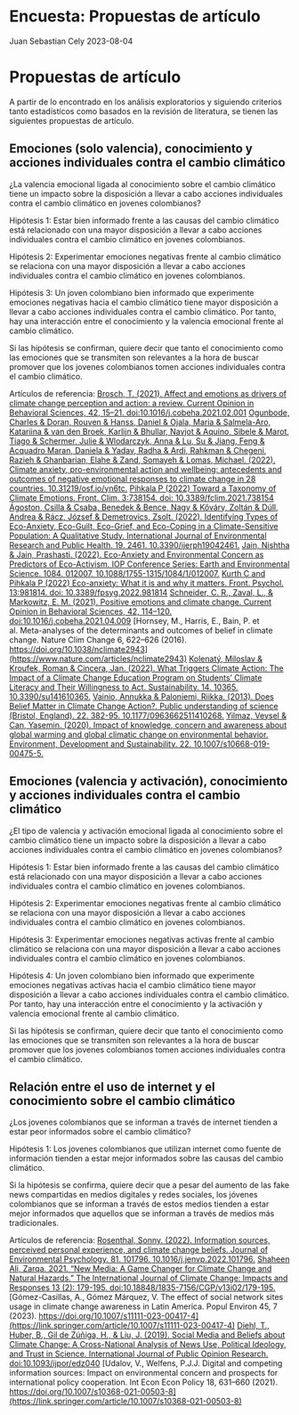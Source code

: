 Encuesta: Propuestas de artículo
================
Juan Sebastian Cely
2023-08-04

# Propuestas de artículo

A partir de lo encontrado en los análisis exploratorios y siguiendo
criterios tanto estadísticos como basados en la revisión de literatura,
se tienen las siguientes propuestas de artículo.

## Emociones (solo valencia), conocimiento y acciones individuales contra el cambio climático

¿La valencia emocional ligada al conocimiento sobre el cambio climático
tiene un impacto sobre la disposición a llevar a cabo acciones
individuales contra el cambio climático en jovenes colombianos?

Hipótesis 1: Estar bien informado frente a las causas del cambio
climático está relacionado con una mayor disposición a llevar a cabo
acciones individuales contra el cambio climático en jovenes colombianos.

Hipótesis 2: Experimentar emociones negativas frente al cambio climático
se relaciona con una mayor disposición a llevar a cabo acciones
individuales contra el cambio climático en jovenes colombianos.

Hipótesis 3: Un joven colombiano bien informado que experimente
emociones negativas hacia el cambio climático tiene mayor disposición a
llevar a cabo acciones individuales contra el cambio climático. Por
tanto, hay una interacción entre el conocimiento y la valencia emocional
frente al cambio climático.

Si las hipótesis se confirman, quiere decir que tanto el conocimiento
como las emociones que se transmiten son relevantes a la hora de buscar
promover que los jovenes colombianos tomen acciones individuales contra
el cambio climático.

Artículos de referencia: [Brosch, T. (2021). Affect and emotions as
drivers of climate change perception and action: a review. Current
Opinion in Behavioral Sciences, 42, 15–21.
doi:10.1016/j.cobeha.2021.02.001](https://www.sciencedirect.com/science/article/pii/S2352154621000206)
[Ogunbode, Charles & Doran, Rouven & Hanss, Daniel & Ojala, Maria &
Salmela-Aro, Katariina & van den Broek, Karlijn & Bhullar, Navjot &
Aquino, Sibele & Marot, Tiago & Schermer, Julie & Wlodarczyk, Anna & Lu,
Su & Jiang, Feng & Acquadro Maran, Daniela & Yadav, Radha & Ardi,
Rahkman & Chegeni, Razieh & Ghanbarian, Elahe & Zand, Somayeh & Lomas,
Michael. (2022). Climate anxiety, pro-environmental action and
wellbeing: antecedents and outcomes of negative emotional responses to
climate change in 28 countries.
10.31219/osf.io/yn6tc.](https://www.researchgate.net/publication/357985350_Climate_anxiety_pro-environmental_action_and_wellbeing_antecedents_and_outcomes_of_negative_emotional_responses_to_climate_change_in_28_countries)
[Pihkala P (2022) Toward a Taxonomy of Climate Emotions. Front. Clim.
3:738154. doi:
10.3389/fclim.2021.738154](https://www.frontiersin.org/articles/10.3389/fclim.2021.738154/full)
[Ágoston, Csilla & Csaba, Benedek & Bence, Nagy & Kőváry, Zoltán & Dúll,
Andrea & Rácz, József & Demetrovics, Zsolt. (2022). Identifying Types of
Eco-Anxiety, Eco-Guilt, Eco-Grief, and Eco-Coping in a Climate-Sensitive
Population: A Qualitative Study. International Journal of Environmental
Research and Public Health. 19. 2461.
10.3390/ijerph19042461.](https://www.researchgate.net/publication/358777496_Identifying_Types_of_Eco-Anxiety_Eco-Guilt_Eco-Grief_and_Eco-Coping_in_a_Climate-Sensitive_Population_A_Qualitative_Study)
[Jain, Nishtha & Jain, Prashasti. (2022). Eco-Anxiety and Environmental
Concern as Predictors of Eco-Activism. IOP Conference Series: Earth and
Environmental Science. 1084. 012007.
10.1088/1755-1315/1084/1/012007.](https://www.researchgate.net/publication/364544298_Eco-Anxiety_and_Environmental_Concern_as_Predictors_of_Eco-Activism)
[Kurth C and Pihkala P (2022) Eco-anxiety: What it is and why it
matters. Front. Psychol. 13:981814. doi:
10.3389/fpsyg.2022.981814](https://www.frontiersin.org/articles/10.3389/fpsyg.2022.981814/full)
[Schneider, C. R., Zaval, L., & Markowitz, E. M. (2021). Positive
emotions and climate change. Current Opinion in Behavioral Sciences, 42,
114–120.
doi:10.1016/j.cobeha.2021.04.009](https://www.sciencedirect.com/science/article/abs/pii/S2352154621000942)
[Hornsey, M., Harris, E., Bain, P. et al. Meta-analyses of the
determinants and outcomes of belief in climate change. Nature Clim
Change 6, 622–626 (2016).
https://doi.org/10.1038/nclimate2943](https://www.nature.com/articles/nclimate2943)
[Kolenatý, Miloslav & Kroufek, Roman & Cincera, Jan. (2022). What
Triggers Climate Action: The Impact of a Climate Change Education
Program on Students’ Climate Literacy and Their Willingness to Act.
Sustainability. 14. 10365.
10.3390/su141610365.](https://www.researchgate.net/publication/362845483_What_Triggers_Climate_Action_The_Impact_of_a_Climate_Change_Education_Program_on_Students'_Climate_Literacy_and_Their_Willingness_to_Act)
[Vainio, Annukka & Paloniemi, Riikka. (2013). Does Belief Matter in
Climate Change Action?. Public understanding of science (Bristol,
England). 22. 382-95.
10.1177/0963662511410268.](https://www.researchgate.net/publication/247157982_Does_Belief_Matter_in_Climate_Change_Action)
[Yilmaz, Veysel & Can, Yasemin. (2020). Impact of knowledge, concern and
awareness about global warming and global climatic change on
environmental behavior. Environment, Development and Sustainability. 22.
10.1007/s10668-019-00475-5.](https://www.researchgate.net/publication/336100230_Impact_of_knowledge_concern_and_awareness_about_global_warming_and_global_climatic_change_on_environmental_behavior)

## Emociones (valencia y activación), conocimiento y acciones individuales contra el cambio climático

¿El tipo de valencia y activación emocional ligada al conocimiento sobre
el cambio climático tiene un impacto sobre la disposición a llevar a
cabo acciones individuales contra el cambio climático en jovenes
colombianos?

Hipótesis 1: Estar bien informado frente a las causas del cambio
climático está relacionado con una mayor disposición a llevar a cabo
acciones individuales contra el cambio climático en jovenes colombianos.

Hipótesis 2: Experimentar emociones negativas frente al cambio climático
se relaciona con una mayor disposición a llevar a cabo acciones
individuales contra el cambio climático en jovenes colombianos.

Hipótesis 3: Experimentar emociones negativas activas frente al cambio
climático se relaciona con una mayor disposición a llevar a cabo
acciones individuales contra el cambio climático en jovenes colombianos.

Hipótesis 4: Un joven colombiano bien informado que experimente
emociones negativas activas hacia el cambio climático tiene mayor
disposición a llevar a cabo acciones individuales contra el cambio
climático. Por tanto, hay una interacción entre el conocimiento y la
activación y valencia emocional frente al cambio climático.

Si las hipótesis se confirman, quiere decir que tanto el conocimiento
como las emociones que se transmiten son relevantes a la hora de buscar
promover que los jovenes colombianos tomen acciones individuales contra
el cambio climático.

## Relación entre el uso de internet y el conocimiento sobre el cambio climático

¿Los jovenes colombianos que se informan a través de internet tienden a
estar peor informados sobre el cambio climático?

Hipótesis 1: Los jovenes colombianos que utilizan internet como fuente
de información tienden a estar mejor informados sobre las causas del
cambio climático.

Si la hipótesis se confirma, quiere decir que a pesar del aumento de las
fake news compartidas en medios digitales y redes sociales, los jóvenes
colombianos que se informan a través de estos medios tienden a estar
mejor informados que aquellos que se informan a través de medios más
tradicionales.

Artículos de referencia: [Rosenthal, Sonny. (2022). Information sources,
perceived personal experience, and climate change beliefs. Journal of
Environmental Psychology. 81. 101796.
10.1016/j.jenvp.2022.101796.](https://www.researchgate.net/publication/359508624_Information_sources_perceived_personal_experience_and_climate_change_beliefs)
[Shaheen Ali, Zarqa. 2021. “New Media: A Game Changer for Climate Change
and Natural Hazards.” The International Journal of Climate Change:
Impacts and Responses 13 (2): 179-195.
doi:10.18848/1835-7156/CGP/v13i02/179-195.](https://www.cgscholar.com/bookstore/works/new-media-a-game-changer-for-climate-change-and-natural-hazards?category_id=cgrn&path=cgrn%2F192%2F193)
[Gómez-Casillas, A., Gómez Márquez, V. The effect of social network
sites usage in climate change awareness in Latin America. Popul Environ
45, 7 (2023).
https://doi.org/10.1007/s11111-023-00417-4](https://link.springer.com/article/10.1007/s11111-023-00417-4)
[Diehl, T., Huber, B., Gil de Zúñiga, H., & Liu, J. (2019). Social Media
and Beliefs about Climate Change: A Cross-National Analysis of News Use,
Political Ideology, and Trust in Science. International Journal of
Public Opinion Research.
doi:10.1093/ijpor/edz040](https://academic.oup.com/ijpor/article-abstract/33/2/197/5628296?login=false)
[Udalov, V., Welfens, P.J.J. Digital and competing information sources:
Impact on environmental concern and prospects for international policy
cooperation. Int Econ Econ Policy 18, 631–660 (2021).
https://doi.org/10.1007/s10368-021-00503-8](https://link.springer.com/article/10.1007/s10368-021-00503-8)
